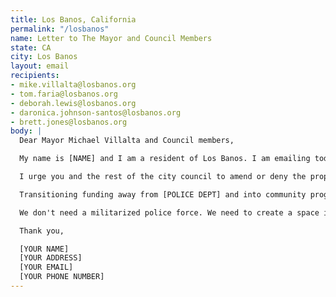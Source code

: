 ```yaml
---
title: Los Banos, California
permalink: "/losbanos"
name: Letter to The Mayor and Council Members
state: CA
city: Los Banos
layout: email
recipients:
- mike.villalta@losbanos.org
- tom.faria@losbanos.org
- deborah.lewis@losbanos.org
- daronica.johnson-santos@losbanos.org
- brett.jones@losbanos.org
body: |
  Dear Mayor Michael Villalta and Council members,

  My name is [NAME] and I am a resident of Los Banos. I am emailing today to demand that you vote no on the Mayor's FY21 proposed budget. Furthermore, I urge you to pressure the office of the mayor towards an ethical and equal reallocation of the Los Banos expense budget, away from LBPD and towards social services and education programs, effective at the beginning of FY21.

  I urge you and the rest of the city council to amend or deny the proposed budget for 2021. Redirect money away from LBPD and into social service programs that will benefit public health and our own communities, especially communities of color. The proposed budget for 2019-2020 suggests that the largest fraction of the city's budget should go to policing ($14,881,614), which is over 24% larger than even the second largest allocation of funds, fire ($5,268,311). If this is truly representative of the council's thoughts on how funds should be allocated, I am ashamed to call Los Banos my home and I am ashamed to call you my elected officials.

  Transitioning funding away from [POLICE DEPT] and into community programming such as educational opportunities, arts programs, community centers, healthcare, and mental health resources will strengthen our communities and make them safer for everyone. When every person has the resources they need to be healthy and safe, our community can thrive. This is a long transition process but change starts with reallocating this funding!

  We don't need a militarized police force. We need to create a space in which more mental health service providers, social workers, victim/survivor advocates, religious leaders, neighbors, and friends - all of the people who really make up our community - can look out for one another. Mayor Villalta, will you look out for me, and will you look out for us?

  Thank you,

  [YOUR NAME]
  [YOUR ADDRESS]
  [YOUR EMAIL]
  [YOUR PHONE NUMBER]
---
```


